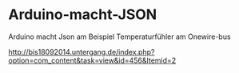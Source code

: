 Arduino-macht-JSON
==================

Arduino macht Json am Beispiel Temperaturfühler am Onewire-bus

http://bis18092014.untergang.de/index.php?option=com_content&task=view&id=456&Itemid=2
